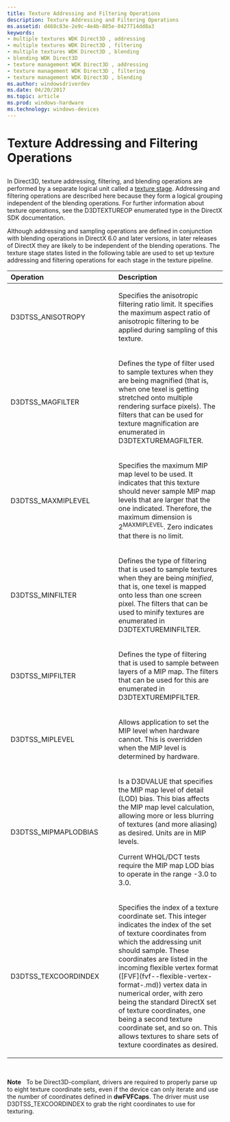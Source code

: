 ```yaml
---
title: Texture Addressing and Filtering Operations
description: Texture Addressing and Filtering Operations
ms.assetid: d468c83e-2e9c-4e4b-885e-0427714dd8a3
keywords:
- multiple textures WDK Direct3D , addressing
- multiple textures WDK Direct3D , filtering
- multiple textures WDK Direct3D , blending
- blending WDK Direct3D
- texture management WDK Direct3D , addressing
- texture management WDK Direct3D , filtering
- texture management WDK Direct3D , blending
ms.author: windowsdriverdev
ms.date: 04/20/2017
ms.topic: article
ms.prod: windows-hardware
ms.technology: windows-devices
---
```


# Texture Addressing and Filtering Operations


## <span id="ddk_texture_addressing_and_filtering_operations_gg"></span><span id="DDK_TEXTURE_ADDRESSING_AND_FILTERING_OPERATIONS_GG"></span>


In Direct3D, texture addressing, filtering, and blending operations are performed by a separate logical unit called a [texture stage](texture-stages.md). Addressing and filtering operations are described here because they form a logical grouping independent of the blending operations. For further information about texture operations, see the D3DTEXTUREOP enumerated type in the DirectX SDK documentation.

Although addressing and sampling operations are defined in conjunction with blending operations in DirectX 6.0 and later versions, in later releases of DirectX they are likely to be independent of the blending operations. The texture stage states listed in the following table are used to set up texture addressing and filtering operations for each stage in the texture pipeline.

<table>
<colgroup>
<col width="50%" />
<col width="50%" />
</colgroup>
<thead>
<tr class="header">
<th align="left">Operation</th>
<th align="left">Description</th>
</tr>
</thead>
<tbody>
<tr class="odd">
<td align="left"><p>D3DTSS_ANISOTROPY</p></td>
<td align="left"><p>Specifies the anisotropic filtering ratio limit. It specifies the maximum aspect ratio of anisotropic filtering to be applied during sampling of this texture.</p></td>
</tr>
<tr class="even">
<td align="left"><p>D3DTSS_MAGFILTER</p></td>
<td align="left"><p>Defines the type of filter used to sample textures when they are being magnified (that is, when one texel is getting stretched onto multiple rendering surface pixels). The filters that can be used for texture magnification are enumerated in D3DTEXTUREMAGFILTER.</p></td>
</tr>
<tr class="odd">
<td align="left"><p>D3DTSS_MAXMIPLEVEL</p></td>
<td align="left"><p>Specifies the maximum MIP map level to be used. It indicates that this texture should never sample MIP map levels that are larger that the one indicated. Therefore, the maximum dimension is 2<sup>MAXMIPLEVEL</sup>. Zero indicates that there is no limit.</p></td>
</tr>
<tr class="even">
<td align="left"><p>D3DTSS_MINFILTER</p></td>
<td align="left"><p>Defines the type of filtering that is used to sample textures when they are being <em>minified</em>, that is, one texel is mapped onto less than one screen pixel. The filters that can be used to minify textures are enumerated in D3DTEXTUREMINFILTER.</p></td>
</tr>
<tr class="odd">
<td align="left"><p>D3DTSS_MIPFILTER</p></td>
<td align="left"><p>Defines the type of filtering that is used to sample between layers of a MIP map. The filters that can be used for this are enumerated in D3DTEXTUREMIPFILTER.</p></td>
</tr>
<tr class="even">
<td align="left"><p>D3DTSS_MIPLEVEL</p></td>
<td align="left"><p>Allows application to set the MIP level when hardware cannot. This is overridden when the MIP level is determined by hardware.</p></td>
</tr>
<tr class="odd">
<td align="left"><p>D3DTSS_MIPMAPLODBIAS</p></td>
<td align="left"><p>Is a D3DVALUE that specifies the MIP map level of detail (LOD) bias. This bias affects the MIP map level calculation, allowing more or less blurring of textures (and more aliasing) as desired. Units are in MIP levels.</p>
<p>Current WHQL/DCT tests require the MIP map LOD bias to operate in the range -3.0 to 3.0.</p></td>
</tr>
<tr class="even">
<td align="left"><p>D3DTSS_TEXCOORDINDEX</p></td>
<td align="left"><p>Specifies the index of a texture coordinate set. This integer indicates the index of the set of texture coordinates from which the addressing unit should sample. These coordinates are listed in the incoming flexible vertex format ([FVF](fvf--flexible-vertex-format-.md)) vertex data in numerical order, with zero being the standard DirectX set of texture coordinates, one being a second texture coordinate set, and so on. This allows textures to share sets of texture coordinates as desired.</p></td>
</tr>
</tbody>
</table>

 

**Note**   To be Direct3D-compliant, drivers are required to properly parse up to eight texture coordinate sets, even if the device can only iterate and use the number of coordinates defined in **dwFVFCaps**. The driver must use D3DTSS\_TEXCOORDINDEX to grab the right coordinates to use for texturing.

 

 

 





